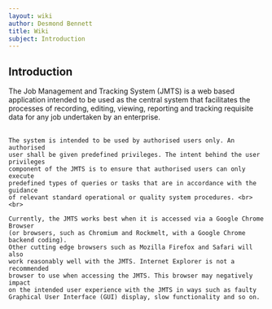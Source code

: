 ```yaml
---
layout: wiki
author: Desmond Bennett
title: Wiki
subject: Introduction
---
```


<h2>Introduction</h2>
<p>
    The Job Management and Tracking System (JMTS) is a web based application 
    intended to be used as the central system that facilitates the processes 
    of recording, editing, viewing, reporting and tracking requisite data for 
    any job undertaken by an enterprise. <br><br>

    The system is intended to be used by authorised users only. An authorised 
    user shall be given predefined privileges. The intent behind the user privileges 
    component of the JMTS is to ensure that authorised users can only execute 
    predefined types of queries or tasks that are in accordance with the guidance 
    of relevant standard operational or quality system procedures. <br><br>

    Currently, the JMTS works best when it is accessed via a Google Chrome Browser 
    (or browsers, such as Chromium and Rockmelt, with a Google Chrome backend coding). 
    Other cutting edge browsers such as Mozilla Firefox and Safari will also 
    work reasonably well with the JMTS. Internet Explorer is not a recommended 
    browser to use when accessing the JMTS. This browser may negatively impact 
    on the intended user experience with the JMTS in ways such as faulty 
    Graphical User Interface (GUI) display, slow functionality and so on.   
</p>